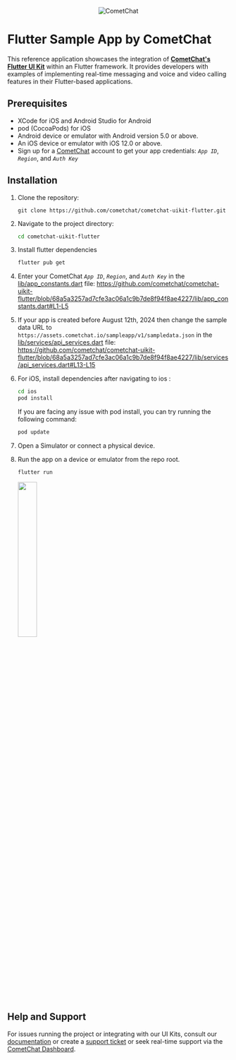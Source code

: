 <p align="center">
  <img alt="CometChat" src="https://assets.cometchat.io/website/images/logos/banner.png">
</p>

# Flutter Sample App by CometChat

This reference application showcases the integration of [**CometChat's Flutter UI Kit**](https://www.cometchat.com/docs/v4/flutter-uikit/overview) within an Flutter framework. It provides developers with examples of implementing real-time messaging and voice and video calling features in their Flutter-based applications.

## Prerequisites

- XCode for iOS and Android Studio for Android
- pod (CocoaPods) for iOS
- Android device or emulator with Android version 5.0 or above.
- An iOS device or emulator with iOS 12.0 or above.
- Sign up for a [CometChat](https://app.cometchat.com/) account to get your app credentials: _`App ID`_, _`Region`_, and _`Auth Key`_


## Installation
1. Clone the repository:
	```
	git clone https://github.com/cometchat/cometchat-uikit-flutter.git
	```

2. Navigate to the project directory:
	```sh
	cd cometchat-uikit-flutter
	```

3. Install flutter dependencies
	```sh
	flutter pub get
	```

4. Enter your CometChat _`App ID`_, _`Region`_, and _`Auth Key`_ in the [lib/app_constants.dart](lib/app_constants.dart) file:
   https://github.com/cometchat/cometchat-uikit-flutter/blob/68a5a3257ad7cfe3ac06a1c9b7de8f94f8ae4227/lib/app_constants.dart#L1-L5

5.  If your app is created before August 12th, 2024 then change the sample data URL to `https://assets.cometchat.io/sampleapp/v1/sampledata.json` in the [lib/services/api_services.dart](https://github.com/cometchat/cometchat-uikit-flutter/blob/v4/lib/services/api_services.dart) file: https://github.com/cometchat/cometchat-uikit-flutter/blob/68a5a3257ad7cfe3ac06a1c9b7de8f94f8ae4227/lib/services/api_services.dart#L13-L15

6. For iOS, install dependencies after navigating to ios :
	```sh
  	cd ios
	pod install
	```
	If you are facing any issue with pod install, you can try running the following command:
	```sh
  	pod update
	```
 
7. Open a Simulator or connect a physical device.

8. Run the app on a device or emulator from the repo root.
	```sh 
	flutter run
	```
   
   <img style="width: 30%; height: auto; " src="./assets/screenshots/login-screen.png" />


## Help and Support
For issues running the project or integrating with our UI Kits, consult our [documentation](https://www.cometchat.com/docs/flutter-uikit/integration) or create a [support ticket](https://help.cometchat.com/hc/en-us) or seek real-time support via the [CometChat Dashboard](https://app.cometchat.com/).
